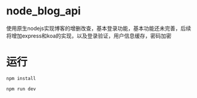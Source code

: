 # node_blog_api
使用原生nodejs实现博客的增删改查，基本登录功能，基本功能还未完善，后续将增加express和koa的实现，以及登录验证，用户信息缓存，密码加密

# 运行
```
npm install

npm run dev
```
